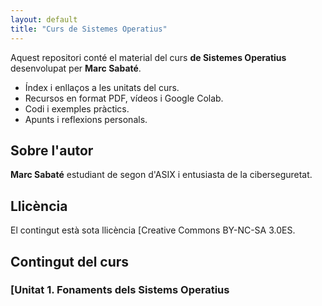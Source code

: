 ```yaml
---
layout: default
title: "Curs de Sistemes Operatius"
---
```


Aquest repositori conté el material del curs **de Sistemes Operatius** desenvolupat per **Marc Sabaté**.

- Índex i enllaços a les unitats del curs.
- Recursos en format PDF, vídeos i Google Colab.
- Codi i exemples pràctics.
- Apunts i reflexions personals.

## Sobre l'autor

**Marc Sabaté** estudiant de segon d'ASIX i entusiasta de la ciberseguretat.

## Llicència

El contingut està sota llicència [Creative Commons BY-NC-SA 3.0ES.

## Contingut del curs

### [Unitat 1. Fonaments dels Sistems Operatius
